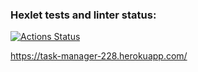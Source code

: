 ### Hexlet tests and linter status:
[![Actions Status](https://github.com/DOBRO-228/python-project-lvl4/workflows/hexlet-check/badge.svg)](https://github.com/DOBRO-228/python-project-lvl4/actions)

https://task-manager-228.herokuapp.com/